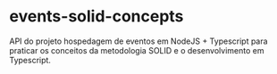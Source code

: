 # events-solid-concepts
API do projeto hospedagem de eventos em NodeJS + Typescript para praticar os conceitos da metodologia SOLID e o desenvolvimento em Typescript.
